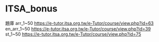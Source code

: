 # ITSA_bonus
題庫
arr_1~50
https://e-tutor.itsa.org.tw/e-Tutor/course/view.php?id=63
en_arr_1~50
https://e-tutor.itsa.org.tw/e-Tutor/course/view.php?id=39
st_1~50
https://e-tutor.itsa.org.tw/e-Tutor/course/view.php?id=75
